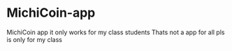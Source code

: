 # MichiCoin-app
MichiCoin app it only works for my class students
Thats not a app for all pls is only for my class 

